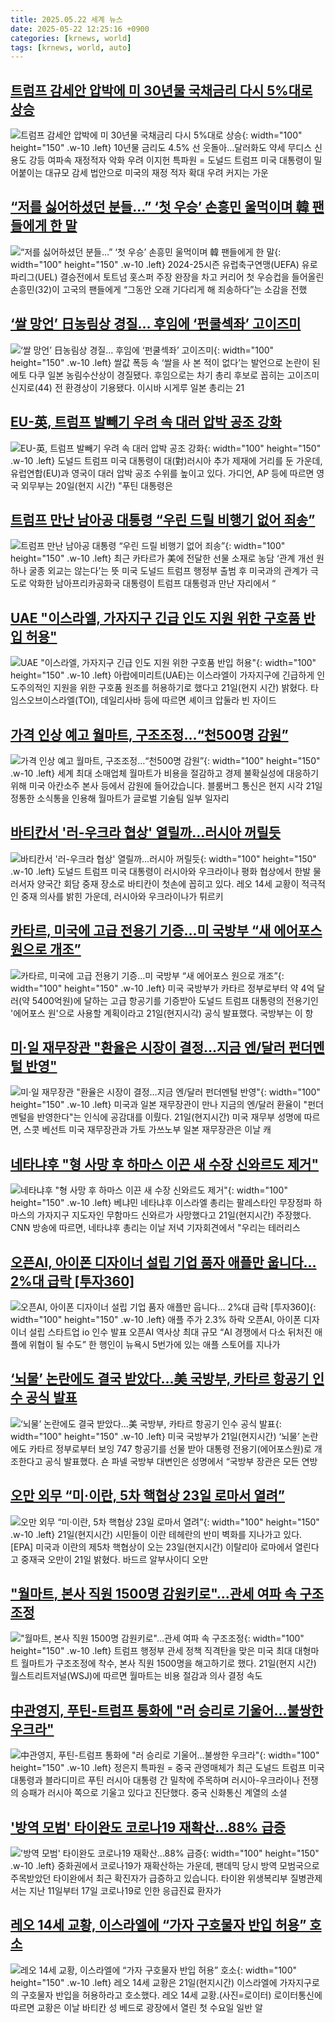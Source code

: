 ```yaml
---
title: 2025.05.22 세계 뉴스
date: 2025-05-22 12:25:16 +0900
categories: [krnews, world]
tags: [krnews, world, auto]
---
```

## [트럼프 감세안 압박에 미 30년물 국채금리 다시 5%대로 상승](https://n.news.naver.com/mnews/article/001/0015403786)

![트럼프 감세안 압박에 미 30년물 국채금리 다시 5%대로 상승](https://mimgnews.pstatic.net/image/origin/001/2025/05/21/15403786.jpg?type=nf220_150){: width="100" height="150" .w-10 .left}
10년물 금리도 4.5% 선 웃돌아…달러화도 약세 무디스 신용도 강등 여파속 재정적자 악화 우려 이지헌 특파원 = 도널드 트럼프 미국 대통령이 밀어붙이는 대규모 감세 법안으로 미국의 재정 적자 확대 우려 커지는 가운

## [“저를 싫어하셨던 분들…” ‘첫 우승’ 손흥민 울먹이며 韓  팬들에게 한 말](https://n.news.naver.com/mnews/article/081/0003543223)

![“저를 싫어하셨던 분들…” ‘첫 우승’ 손흥민 울먹이며 韓  팬들에게 한 말](https://mimgnews.pstatic.net/image/origin/081/2025/05/22/3543223.jpg?type=nf220_150){: width="100" height="150" .w-10 .left}
2024-25시즌 유럽축구연맹(UEFA) 유로파리그(UEL) 결승전에서 토트넘 홋스퍼 주장 완장을 차고 커리어 첫 우승컵을 들어올린 손흥민(32)이 고국의 팬들에게 “그동안 오래 기다리게 해 죄송하다”는 소감을 전했

## [‘쌀 망언’ 日농림상 경질… 후임에 ‘펀쿨섹좌’ 고이즈미](https://n.news.naver.com/mnews/article/081/0003543110)

![‘쌀 망언’ 日농림상 경질… 후임에 ‘펀쿨섹좌’ 고이즈미](https://mimgnews.pstatic.net/image/origin/081/2025/05/22/3543110.jpg?type=nf220_150){: width="100" height="150" .w-10 .left}
쌀값 폭등 속 ‘쌀을 사 본 적이 없다’는 발언으로 논란이 된 에토 다쿠 일본 농림수산상이 경질됐다. 후임으로는 차기 총리 후보로 꼽히는 고이즈미 신지로(44) 전 환경상이 기용됐다. 이시바 시게루 일본 총리는 21

## [EU-英, 트럼프 발빼기 우려 속 대러 압박 공조 강화](https://n.news.naver.com/mnews/article/003/0013255767)

![EU-英, 트럼프 발빼기 우려 속 대러 압박 공조 강화](https://mimgnews.pstatic.net/image/origin/003/2025/05/21/13255767.jpg?type=nf220_150){: width="100" height="150" .w-10 .left}
도널드 트럼프 미국 대통령이 대(對)러시아 추가 제재에 거리를 둔 가운데, 유럽연합(EU)과 영국이 대러 압박 공조 수위를 높이고 있다. 가디언, AP 등에 따르면 영국 외무부는 20일(현지 시간) "푸틴 대통령은

## [트럼프 만난 남아공 대통령 “우린 드릴 비행기 없어 죄송”](https://n.news.naver.com/mnews/article/022/0004037536)

![트럼프 만난 남아공 대통령 “우린 드릴 비행기 없어 죄송”](https://mimgnews.pstatic.net/image/origin/022/2025/05/22/4037536.jpg?type=nf220_150){: width="100" height="150" .w-10 .left}
최근 카타르가 美에 전달한 선물 소재로 농담 ‘관계 개선 원하나 굴종 외교는 않는다’는 뜻 미국 도널드 트럼프 행정부 출범 후 미국과의 관계가 극도로 악화한 남아프리카공화국 대통령이 트럼프 대통령과 만난 자리에서 “

## [UAE "이스라엘, 가자지구 긴급 인도 지원 위한 구호품 반입 허용"](https://n.news.naver.com/mnews/article/003/0013257419)

![UAE "이스라엘, 가자지구 긴급 인도 지원 위한 구호품 반입 허용"](https://mimgnews.pstatic.net/image/origin/003/2025/05/22/13257419.jpg?type=nf220_150){: width="100" height="150" .w-10 .left}
아랍에미리트(UAE)는 이스라엘이 가자지구에 긴급하게 인도주의적인 지원을 위한 구호품 원조를 허용하기로 했다고 21일(현지 시간) 밝혔다. 타임스오브이스라엘(TOI), 데일리사바 등에 따르면 셰이크 압둘라 빈 자이드

## [가격 인상 예고 월마트, 구조조정…“천500명 감원”](https://n.news.naver.com/mnews/article/056/0011956416)

![가격 인상 예고 월마트, 구조조정…“천500명 감원”](https://mimgnews.pstatic.net/image/origin/056/2025/05/22/11956416.jpg?type=nf220_150){: width="100" height="150" .w-10 .left}
세계 최대 소매업체 월마트가 비용을 절감하고 경제 불확실성에 대응하기 위해 미국 아칸소주 본사 등에서 감원에 들어갔습니다. 블룸버그 통신은 현지 시각 21일 정통한 소식통을 인용해 월마트가 글로벌 기술팀 일부 일자리

## [바티칸서 '러-우크라 협상' 열릴까…러시아 꺼릴듯](https://n.news.naver.com/mnews/article/003/0013255582)

![바티칸서 '러-우크라 협상' 열릴까…러시아 꺼릴듯](https://mimgnews.pstatic.net/image/origin/003/2025/05/21/13255582.jpg?type=nf220_150){: width="100" height="150" .w-10 .left}
도널드 트럼프 미국 대통령이 러시아와 우크라이나 평화 협상에서 한발 물러서자 양국간 회담 중재 장소로 바티칸이 첫손에 꼽히고 있다. 레오 14세 교황이 적극적인 중재 의사를 밝힌 가운데, 러시아와 우크라이나가 튀르키

## [카타르, 미국에 고급 전용기 기증…미 국방부 “새 에어포스 원으로 개조”](https://n.news.naver.com/mnews/article/028/0002747038)

![카타르, 미국에 고급 전용기 기증…미 국방부 “새 에어포스 원으로 개조”](https://mimgnews.pstatic.net/image/origin/028/2025/05/22/2747038.jpg?type=nf220_150){: width="100" height="150" .w-10 .left}
미국 국방부가 카타르 정부로부터 약 4억 달러(약 5400억원)에 달하는 고급 항공기를 기증받아 도널드 트럼프 대통령의 전용기인 '에어포스 원'으로 사용할 계획이라고 21일(현지시각) 공식 발표했다. 국방부는 이 항

## [미·일 재무장관 "환율은 시장이 결정…지금 엔/달러 펀더멘털 반영"](https://n.news.naver.com/mnews/article/008/0005197629)

![미·일 재무장관 "환율은 시장이 결정…지금 엔/달러 펀더멘털 반영"](https://mimgnews.pstatic.net/image/origin/008/2025/05/22/5197629.jpg?type=nf220_150){: width="100" height="150" .w-10 .left}
미국과 일본 재무장관이 만나 지금의 엔/달러 환율이 "펀더멘털을 반영한다"는 인식에 공감대를 이뤘다. 21일(현지시간) 미국 재무부 성명에 따르면, 스콧 베선트 미국 재무장관과 가토 가쓰노부 일본 재무장관은 이날 캐

## [네타냐후 "형 사망 후 하마스 이끈 새 수장 신와르도 제거"](https://n.news.naver.com/mnews/article/421/0008266106)

![네타냐후 "형 사망 후 하마스 이끈 새 수장 신와르도 제거"](https://mimgnews.pstatic.net/image/origin/421/2025/05/22/8266106.jpg?type=nf220_150){: width="100" height="150" .w-10 .left}
베냐민 네타냐후 이스라엘 총리는 팔레스타인 무장정파 하마스의 가자지구 지도자인 무함마드 신와르가 사망했다고 21일(현지시간) 주장했다. CNN 방송에 따르면, 네타냐후 총리는 이날 저녁 기자회견에서 "우리는 테러리스

## [오픈AI, 아이폰 디자이너 설립 기업 품자 애플만 웁니다… 2%대 급락 [투자360]](https://n.news.naver.com/mnews/article/016/0002474560)

![오픈AI, 아이폰 디자이너 설립 기업 품자 애플만 웁니다… 2%대 급락 [투자360]](https://mimgnews.pstatic.net/image/origin/016/2025/05/22/2474560.jpg?type=nf220_150){: width="100" height="150" .w-10 .left}
애플 주가 2.3% 하락 오픈AI, 아이폰 디자이너 설립 스타트업 io 인수 발표 오픈AI 역사상 최대 규모 “AI 경쟁에서 다소 뒤처진 애플에 위협이 될 수도” 한 행인이 뉴욕시 5번가에 있는 애플 스토어를 지나가

## [‘뇌물’ 논란에도 결국 받았다…美 국방부, 카타르 항공기 인수 공식 발표](https://n.news.naver.com/mnews/article/005/0001778033)

![‘뇌물’ 논란에도 결국 받았다…美 국방부, 카타르 항공기 인수 공식 발표](https://mimgnews.pstatic.net/image/origin/005/2025/05/22/1778033.jpg?type=nf220_150){: width="100" height="150" .w-10 .left}
미국 국방부가 21일(현지시간) ‘뇌물’ 논란에도 카타르 정부로부터 보잉 747 항공기를 선물 받아 대통령 전용기(에어포스원)로 개조한다고 공식 발표했다. 숀 파넬 국방부 대변인은 성명에서 “국방부 장관은 모든 연방

## [오만 외무 “미·이란, 5차 핵협상 23일 로마서 열려”](https://n.news.naver.com/mnews/article/016/0002474545)

![오만 외무 “미·이란, 5차 핵협상 23일 로마서 열려”](https://mimgnews.pstatic.net/image/origin/016/2025/05/22/2474545.jpg?type=nf220_150){: width="100" height="150" .w-10 .left}
21일(현지시간) 시민들이 이란 테헤란의 반미 벽화를 지나가고 있다. [EPA] 미국과 이란의 제5차 핵협상이 오는 23일(현지시간) 이탈리아 로마에서 열린다고 중재국 오만이 21일 밝혔다. 바드르 알부사이디 오만

## ["월마트, 본사 직원 1500명 감원키로"…관세 여파 속 구조조정](https://n.news.naver.com/mnews/article/003/0013258292)

!["월마트, 본사 직원 1500명 감원키로"…관세 여파 속 구조조정](https://mimgnews.pstatic.net/image/origin/003/2025/05/22/13258292.jpg?type=nf220_150){: width="100" height="150" .w-10 .left}
트럼프 행정부 관세 정책 직격탄을 맞은 미국 최대 대형마트 월마트가 구조조정에 착수, 본사 직원 1500명을 해고하기로 했다. 21일(현지 시간) 월스트리트저널(WSJ)에 따르면 월마트는 비용 절감과 의사 결정 속도

## [中관영지, 푸틴-트럼프 통화에 "러 승리로 기울어…불쌍한 우크라"](https://n.news.naver.com/mnews/article/421/0008265610)

![中관영지, 푸틴-트럼프 통화에 "러 승리로 기울어…불쌍한 우크라"](https://mimgnews.pstatic.net/image/origin/421/2025/05/21/8265610.jpg?type=nf220_150){: width="100" height="150" .w-10 .left}
정은지 특파원 = 중국 관영매체가 최근 도널드 트럼프 미국 대통령과 블라디미르 푸틴 러시아 대통령 간 밀착에 주목하며 러시아-우크라이나 전쟁의 승패가 러시아 쪽으로 기울고 있다고 진단했다. 중국 신화통신 계열의 소셜

## ['방역 모범' 타이완도 코로나19 재확산...88% 급증](https://n.news.naver.com/mnews/article/052/0002195937)

!['방역 모범' 타이완도 코로나19 재확산...88% 급증](https://mimgnews.pstatic.net/image/origin/052/2025/05/21/2195937.jpg?type=nf220_150){: width="100" height="150" .w-10 .left}
중화권에서 코로나19가 재확산하는 가운데, 팬데믹 당시 방역 모범국으로 주목받았던 타이완에서 최근 확진자가 급증하고 있습니다. 타이완 위생복리부 질병관제서는 지난 11일부터 17일 코로나19로 인한 응급진료 환자가

## [레오 14세 교황, 이스라엘에 “가자 구호물자 반입 허용” 호소](https://n.news.naver.com/mnews/article/018/0006020129)

![레오 14세 교황, 이스라엘에 “가자 구호물자 반입 허용” 호소](https://mimgnews.pstatic.net/image/origin/018/2025/05/21/6020129.jpg?type=nf220_150){: width="100" height="150" .w-10 .left}
레오 14세 교황은 21일(현지시간) 이스라엘에 가자지구로의 구호물자 반입을 허용하라고 호소했다. 레오 14세 교황.(사진=로이터) 로이터통신에 따르면 교황은 이날 바티칸 성 베드로 광장에서 열린 첫 수요일 일반 알


